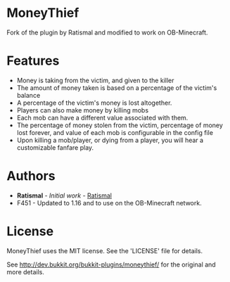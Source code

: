 # MoneyThief

Fork of the plugin by Ratismal and modified to work on OB-Minecraft.

# Features
* Money is taking from the victim, and given to the killer
* The amount of money taken is based on a percentage of the victim's balance
* A percentage of the victim's money is lost altogether.
* Players can also make money by killing mobs
* Each mob can have a different value associated with them.
* The percentage of money stolen from the victim, percentage of money lost forever, and value of each mob is configurable in the config file
* Upon killing a mob/player, or dying from a player, you will hear a customizable fanfare play.

# Authors
* **Ratismal** - *Initial work* - [Ratismal](https://github.com/Ratismal)
* F451 - Updated to 1.16 and to use on the OB-Minecraft network.

# License
MoneyThief uses the MIT license. See the 'LICENSE' file for details.

See http://dev.bukkit.org/bukkit-plugins/moneythief/ for the original and more details.

